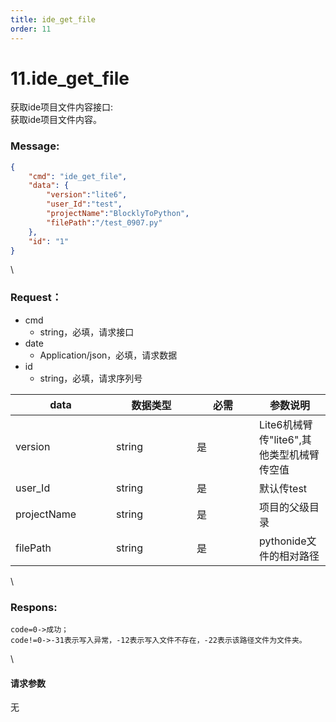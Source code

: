 ```yaml
---
title: ide_get_file
order: 11
---
```

# 11.ide_get_file

 

获取ide项目文件内容接口:\
获取ide项目文件内容。

### Message:  

```json
{
    "cmd": "ide_get_file",
    "data": {
        "version":"lite6",
        "user_Id":"test",
        "projectName":"BlocklyToPython",
        "filePath":"/test_0907.py"
    },
    "id": "1"
}
```

\


### Request：    

* cmd
  * string，必填，请求接口
* date
  * Application/json，必填，请求数据
* id
  * string，必填，请求序列号

<table><thead><tr><th width="145">data</th><th width="113">数据类型</th><th width="84">必需</th><th>参数说明</th></tr></thead><tbody><tr><td>version</td><td>string</td><td>是</td><td>Lite6机械臂传"lite6",其他类型机械臂传空值</td></tr><tr><td>user_Id</td><td>string</td><td>是</td><td>默认传test</td></tr><tr><td>projectName</td><td>string</td><td>是</td><td>项目的父级目录</td></tr><tr><td>filePath</td><td>string</td><td>是</td><td>pythonide文件的相对路径</td></tr></tbody></table>

\


### Respons:     

```
code=0->成功；
code!=0->-31表示写入异常，-12表示写入文件不存在，-22表示该路径文件为文件夹。
```

\


#### 请求参数

无
